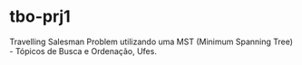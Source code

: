 # tbo-prj1
Travelling Salesman Problem utilizando uma MST (Minimum Spanning Tree) - Tópicos de Busca e Ordenação, Ufes. 
